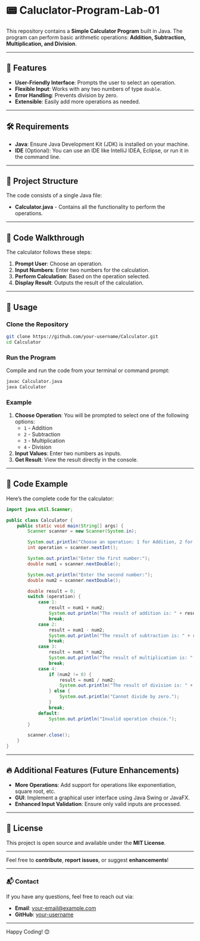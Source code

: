 
# 📟 Caluclator-Program-Lab-01

This repository contains a **Simple Calculator Program** built in Java. The program can perform basic arithmetic operations: **Addition, Subtraction, Multiplication, and Division**.

---

## 🌟 Features

- **User-Friendly Interface**: Prompts the user to select an operation.
- **Flexible Input**: Works with any two numbers of type `double`.
- **Error Handling**: Prevents division by zero.
- **Extensible**: Easily add more operations as needed.

---

## 🛠️ Requirements

- **Java**: Ensure Java Development Kit (JDK) is installed on your machine.
- **IDE** (Optional): You can use an IDE like IntelliJ IDEA, Eclipse, or run it in the command line.

---

## 📂 Project Structure

The code consists of a single Java file:
- **Calculator.java** - Contains all the functionality to perform the operations.

---

## 📝 Code Walkthrough

The calculator follows these steps:

1. **Prompt User**: Choose an operation.
2. **Input Numbers**: Enter two numbers for the calculation.
3. **Perform Calculation**: Based on the operation selected.
4. **Display Result**: Outputs the result of the calculation.

---

## 📜 Usage

### Clone the Repository
```bash
git clone https://github.com/your-username/Calculator.git
cd Calculator
```

### Run the Program
Compile and run the code from your terminal or command prompt:
```bash
javac Calculator.java
java Calculator
```

### Example
1. **Choose Operation**: You will be prompted to select one of the following options:
    - `1` - Addition
    - `2` - Subtraction
    - `3` - Multiplication
    - `4` - Division
2. **Input Values**: Enter two numbers as inputs.
3. **Get Result**: View the result directly in the console.

---

## 📘 Code Example

Here’s the complete code for the calculator:

```java
import java.util.Scanner;

public class Calculator {
    public static void main(String[] args) {
        Scanner scanner = new Scanner(System.in);

        System.out.println("Choose an operation: 1 for Addition, 2 for Subtraction, 3 for Multiplication, 4 for Division");
        int operation = scanner.nextInt();

        System.out.println("Enter the first number:");
        double num1 = scanner.nextDouble();

        System.out.println("Enter the second number:");
        double num2 = scanner.nextDouble();

        double result = 0;
        switch (operation) {
            case 1:
                result = num1 + num2;
                System.out.println("The result of addition is: " + result);
                break;
            case 2:
                result = num1 - num2;
                System.out.println("The result of subtraction is: " + result);
                break;
            case 3:
                result = num1 * num2;
                System.out.println("The result of multiplication is: " + result);
                break;
            case 4:
                if (num2 != 0) {
                    result = num1 / num2;
                    System.out.println("The result of division is: " + result);
                } else {
                    System.out.println("Cannot divide by zero.");
                }
                break;
            default:
                System.out.println("Invalid operation choice.");
        }

        scanner.close();
    }
}
```

---

## 🔥 Additional Features (Future Enhancements)

- **More Operations**: Add support for operations like exponentiation, square root, etc.
- **GUI**: Implement a graphical user interface using Java Swing or JavaFX.
- **Enhanced Input Validation**: Ensure only valid inputs are processed.

---

## 📜 License

This project is open source and available under the **MIT License**.

---

Feel free to **contribute**, **report issues**, or suggest **enhancements**!

---

### 📬 Contact

If you have any questions, feel free to reach out via:

- **Email**: [your-email@example.com](mailto:your-email@example.com)
- **GitHub**: [your-username](https://github.com/your-username)

---

Happy Coding! 😊

